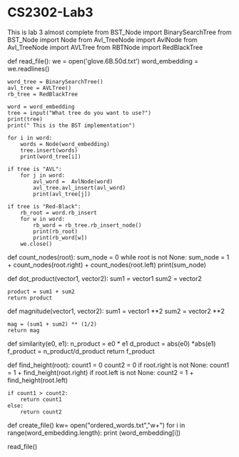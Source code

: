 # CS2302-Lab3
This is lab 3 almost complete
from BST_Node import BinarySearchTree
from BST_Node import Node
from Avl_TreeNode import AvlNode
from Avl_TreeNode import AVLTree
from RBTNode import RedBlackTree

def read_file():
    we = open('glove.6B.50d.txt')
    word_embedding = we.readlines()

    word_tree = BinarySearchTree()
    avl_tree = AVLTree()
    rb_tree = RedBlackTree

    word = word_embedding
    tree = input("What tree do you want to use?")
    print(tree)
    print(" This is the BST implementation")

    for i in word:
        words = Node(word_embedding)
        tree.insert(words)
        print(word_tree[i])

    if tree is "AVL":
        for j in word:
            avl_word =  AvlNode(word)
            avl_tree.avl_insert(avl_word)
            print(avl_tree[j])

    if tree is "Red-Black":
        rb_root = word.rb_insert
        for w in word:
            rb_word = rb_tree.rb_insert_node()
            print(rb_root)
            print(rb_word[w])
        we.close()


def count_nodes(root):
    sum_node = 0
    while root is not None:
        sum_node = 1 + count_nodes(root.right) + count_nodes(root.left)
     print(sum_node)


def dot_product(vector1, vector2):
    sum1 = vector1
    sum2 = vector2

    product = sum1 + sum2
    return product

def magnitude(vector1, vector2):
    sum1 = vector1 **2
    sum2 = vector2 **2

    mag = (sum1 + sum2) ** (1/2)
    return mag

def similarity(e0, e1):
    n_product = e0 * e1
    d_product = abs(e0) *abs(e1)
    f_product = n_product/d_product
    return f_product

def find_height(root):
    count1 = 0
    count2 = 0
    if root.right is not None:
        count1 = 1 + find_height(root.right)
    if root.left is not None:
        count2 = 1 + find_height(root.left)

    if count1 > count2:
        return count1
    else:
        return count2

def create_file()
    kw= open("ordered_words.txt","w+")
    for i in range(word_embedding.length):
        print (word_embedding[i])


read_file()
